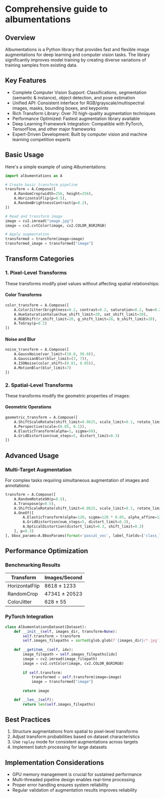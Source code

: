 # Comprehensive guide to albumentations

## Overview

Albumentations is a Python library that provides fast and flexible image augmentations for deep learning and computer vision tasks. The library significantly improves model training by creating diverse variations of training samples from existing data.

## Key Features

* Complete Computer Vision Support: Classifications, segmentation (semantic & instance), object detection, and pose estimation
* Unified API: Consistent interface for RGB/grayscale/multispectral images, masks, bounding boxes, and keypoints
* Rich Transform Library: Over 70 high-quality augmentation techniques
* Performance Optimized: Fastest augmentation library available
* Deep Learning Framework Integration: Compatible with PyTorch, TensorFlow, and other major frameworks
* Expert-Driven Development: Built by computer vision and machine learning competition experts

## Basic Usage

Here's a simple example of using Albumentations:

```python
import albumentations as A

# Create basic transform pipeline
transform = A.Compose([
    A.RandomCrop(width=256, height=256),
    A.HorizontalFlip(p=0.5),
    A.RandomBrightnessContrast(p=0.2),
])

# Read and transform image
image = cv2.imread("image.jpg")
image = cv2.cvtColor(image, cv2.COLOR_BGR2RGB)

# Apply augmentation
transformed = transform(image=image)
transformed_image = transformed["image"]
```

## Transform Categories

### 1. Pixel-Level Transforms

These transforms modify pixel values without affecting spatial relationships:

#### Color Transforms

```python
color_transform = A.Compose([
    A.ColorJitter(brightness=0.2, contrast=0.2, saturation=0.2, hue=0.2),
    A.HueSaturationValue(hue_shift_limit=20, sat_shift_limit=30),
    A.RGBShift(r_shift_limit=20, g_shift_limit=20, b_shift_limit=20),
    A.ToGray(p=0.2)
])
```

#### Noise and Blur

```python
noise_transform = A.Compose([
    A.GaussNoise(var_limit=(10.0, 50.0)),
    A.GaussianBlur(blur_limit=(3, 7)),
    A.ISONoise(color_shift=(0.01, 0.05)),
    A.MotionBlur(blur_limit=7)
])
```

### 2. Spatial-Level Transforms

These transforms modify the geometric properties of images:

#### Geometric Operations

```python
geometric_transform = A.Compose([
    A.ShiftScaleRotate(shift_limit=0.0625, scale_limit=0.1, rotate_limit=45),
    A.Perspective(scale=(0.05, 0.1)),
    A.ElasticTransform(alpha=1, sigma=50),
    A.GridDistortion(num_steps=5, distort_limit=0.3)
])
```

## Advanced Usage

### Multi-Target Augmentation

For complex tasks requiring simultaneous augmentation of images and annotations:

```python
transform = A.Compose([
    A.RandomRotate90(p=0.5),
    A.Transpose(p=0.5),
    A.ShiftScaleRotate(shift_limit=0.0625, scale_limit=0.1, rotate_limit=45),
    A.OneOf([
        A.ElasticTransform(alpha=120, sigma=120 * 0.05, alpha_affine=120 * 0.03),
        A.GridDistortion(num_steps=5, distort_limit=0.3),
        A.OpticalDistortion(distort_limit=0.3, shift_limit=0.3)
    ], p=0.3)
], bbox_params=A.BboxParams(format='pascal_voc', label_fields=['class_labels']))
```

## Performance Optimization

### Benchmarking Results

| Transform | Images/Second |
|-----------|--------------|
| HorizontalFlip | 8618 ± 1233 |
| RandomCrop | 47341 ± 20523 |
| ColorJitter | 628 ± 55 |

### PyTorch Integration

```python
class AlbumentationsDataset(Dataset):
    def __init__(self, images_dir, transform=None):
        self.transform = transform
        self.images_filepaths = sorted(glob.glob(f'{images_dir}/*.jpg'))
        
    def __getitem__(self, idx):
        image_filepath = self.images_filepaths[idx]
        image = cv2.imread(image_filepath)
        image = cv2.cvtColor(image, cv2.COLOR_BGR2RGB)
        
        if self.transform:
            transformed = self.transform(image=image)
            image = transformed["image"]
        
        return image

    def __len__(self):
        return len(self.images_filepaths)
```

## Best Practices

1. Structure augmentations from spatial to pixel-level transforms
2. Adjust transform probabilities based on dataset characteristics
3. Use `replay` mode for consistent augmentations across targets
4. Implement batch processing for large datasets

## Implementation Considerations

* GPU memory management is crucial for sustained performance
* Multi-threaded pipeline design enables real-time processing
* Proper error handling ensures system reliability
* Regular validation of augmentation results improves reliability